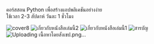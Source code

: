 คอร์สสอน Python เพื่อสร้างแอปพลิเคชันอย่างง่าย    
ใช้เวลา 2-3 สัปดาห์ วันละ 1 ชั่วโมง    

![cover8](https://github.com/prakayrat/PythonicAdventure/assets/51775195/e0af96a6-fbb7-4806-830a-5ad08d80755a)
![เกี่ยวกับหนังสือเล่มนี้2](https://github.com/prakayrat/PythonicAdventure/assets/51775195/f52ad65c-a64b-44cb-8f12-63dfc2fea00f)
![เกี่ยวกับหนังสือเล่มนี้1](https://github.com/prakayrat/PythonicAdventure/assets/51775195/6f31b416-8af1-4e74-9153-649d14b1f80c)
![สารบัญ](https://github.com/prakayrat/PythonicAdventure/assets/51775195/9d9dff51-24ca-414f-88b1-6a9c1b0521e7)
![Uploading เนื้อหาโดยสังเขป.png…]()
